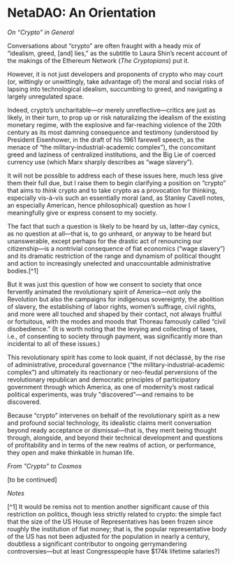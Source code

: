 # NetaDAO: An Orientation


_On “Crypto” in General_

Conversations about “crypto” are often fraught with a heady mix of “idealism, greed, [and] lies,” as the subtitle to Laura Shin’s recent account of the makings of the Ethereum Network (_The Cryptopians_) put it. 

However, it is not just developers and proponents of crypto who may court (or, wittingly or unwittingly, take advantage of) the moral and social risks of lapsing into technological idealism, succumbing to greed, and navigating a largely unregulated space.

Indeed, crypto’s uncharitable—or merely unreflective—critics are just as likely, in their turn, to prop up or risk naturalizing the idealism of the existing monetary regime, with the explosive and far-reaching violence of the 20th century as its most damning consequence and testimony (understood by President Eisenhower, in the draft of his 1961 farewell speech, as the menace of “the military-industrial-academic complex”), the concomitant greed and laziness of centralized institutions, and the Big Lie of coerced currency use (which Marx sharply describes as “wage slavery”).

It will not be possible to address each of these issues here, much less give them their full due, but I raise them to begin clarifying a position on “crypto” that aims to _think_ crypto and to take crypto as a provocation for thinking, especially vis-à-vis such an essentially moral (and, as Stanley Cavell notes, an especially American, hence philosophical) question as how I meaningfully give or express consent to my society.

The fact that such a question is likely to be heard by us, latter-day cynics, as no question at all—that is, to go unheard, or anyway to be heard but unanswerable, except perhaps for the drastic act of renouncing our citizenship—is a nontrivial consequence of fiat economics (“wage slavery”) and its dramatic restriction of the range and dynamism of political thought and action to increasingly unelected and unaccountable administrative bodies.[^1] 

But it was just this question of how we consent to society that once fervently animated the revolutionary spirit of America—not only the Revolution but also the campaigns for indigenous sovereignty, the abolition of slavery, the establishing of labor rights, women’s suffrage, civil rights, and more were all touched and shaped by their contact, not always fruitful or fortuitous, with the modes and moods that Thoreau famously called “civil disobedience.” (It is worth noting that the levying and collecting of taxes, i.e., of consenting to society through payment, was significantly more than incidental to all of these issues.)

This revolutionary spirit has come to look quaint, if not déclassé, by the rise of administrative, procedural governance (“the military-industrial-academic complex”) and ultimately its reactionary or neo-feudal perversions of the revolutionary republican and democratic principles of participatory government through which America, as one of modernity’s most radical political experiments, was truly "discovered"—and remains to be discovered.

Because “crypto” intervenes on behalf of the revolutionary spirit as a new and profound social technology, its idealistic claims merit conversation beyond ready acceptance or dismissal—that is, they merit being thought through, alongside, and beyond their technical development and questions of profitability and in terms of the new realms of action, or performance, they open and make thinkable in human life.


_From "Crypto" to Cosmos_

[to be continued]

_Notes_

[^1] It would be remiss not to mention another significant cause of this restriction on politics, though less strictly related to crypto: the simple fact that the size of the US House of Representatives has been frozen since roughly the institution of fiat money; that is, the popular representative body of the US has not been adjusted for the population in nearly a century, doubtless a significant contributor to ongoing gerrymandering controversies—but at least Congresspeople have $174k lifetime salaries?)
